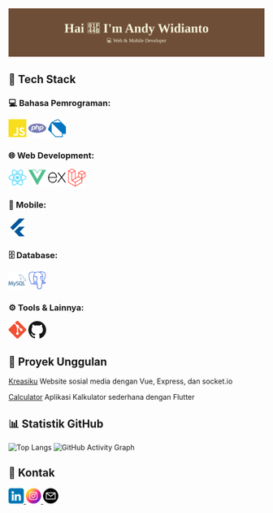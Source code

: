 
<img src="/icons/Iam.svg" />

## 🔧 Tech Stack
### 💻 Bahasa Pemrograman:
<img src="/icons/js.svg" width="35"/>
<img src="/icons/php.svg" width="35"/>
<img src="/icons/dart.svg" width="35"/>

### 🌐 Web Development:
<img src="/icons/react.svg" width="35"/>
<img src="/icons/vue.svg" width="35"/>
<img src="/icons/ex.svg" width="35"/>
<img src="/icons/laravel.svg" width="35"/>

### 📱 Mobile:
<img src="/icons/flutter.svg" width="35"/>

### 🗄️ Database:
<img src="/icons/mysql.svg" width="35"/>
<img src="/icons/psql.svg" width="35"/>

### ⚙️ Tools & Lainnya:
<img src="/icons/git.svg" width="35"/>
<img src="/icons/github.svg" width="35"/>

## 📌 Proyek Unggulan
<a href="https://github.com/AndyWidianto/kreasiku">Kreasiku</a>
Website sosial media dengan Vue, Express, dan socket.io

<a href="https://github.com/AndyWidianto/calculator">Calculator</a>
Aplikasi Kalkulator sederhana dengan Flutter

## 📊 Statistik GitHub
![Top Langs](https://github-readme-stats.vercel.app/api/top-langs/?username=AndyWidianto&layout=compact&theme=tokyonight)
![GitHub Activity Graph](https://github-readme-activity-graph.vercel.app/graph?username=AndyWidianto&theme=tokyo-night)

## 🔗 Kontak
<a href="https://www.linkedin.com/in/andy-widianto-8a9067340/">
    <img src="/icons/linkedin.png" alt="" style="width: 30px;">
</a>
<a href="https://www.instagram.com/andywidiantoo/">
    <img src="/icons/instagram.png" alt="" style="width: 30px;">
</a>
<a href="mailto:andywidianto56@gmail.com">
    <img src="/icons/email.png" alt="" style="width: 30px;">
</a>